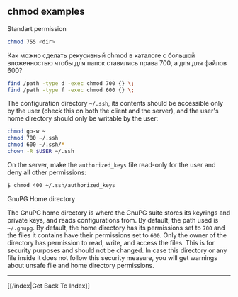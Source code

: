 ## chmod examples

Standart permission

```bash
chmod 755 <dir>
```

Как можно сделать рекусивный chmod в каталоге с большой вложенностью чтобы для
папок ставились права 700, а для для файлов 600?

```bash
find /path -type d -exec chmod 700 {} \;
find /path -type f -exec chmod 600 {} \;
```

The configuration directory `~/.ssh`, its contents should be accessible only by
the user (check this on both the client and the server), and the user's home
directory should only be writable by the user:

```bash
chmod go-w ~
chmod 700 ~/.ssh
chmod 600 ~/.ssh/*
chown -R $USER ~/.ssh
```

On the server, make the `authorized_keys` file read-only for the user and deny
all other permissions:

```bash
$ chmod 400 ~/.ssh/authorized_keys
```

GnuPG Home directory

The GnuPG home directory is where the GnuPG suite stores its keyrings and
private keys, and reads configurations from. By default, the path used is
`~/.gnupg`. By default, the home directory has its permissions set to `700` and
the files it contains have their permissions set to `600`. Only the owner of the
directory has permission to read, write, and access the files. This is for
security purposes and should not be changed. In case this directory or any
file inside it does not follow this security measure, you will get warnings
about unsafe file and home directory permissions.

---

[[/index|Get Back To Index]]

